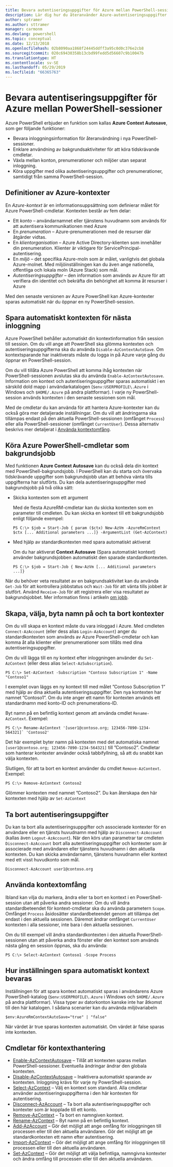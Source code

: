 ```yaml
---
title: Bevara autentiseringsuppgifter för Azure mellan PowerShell-sessioner
description: Lär dig hur du återanvänder Azure-autentiseringsuppgifter och annan information över flera PowerShell-sessioner.
author: sptramer
ms.author: sttramer
manager: carmonm
ms.devlang: powershell
ms.topic: conceptual
ms.date: 12/13/2018
ms.openlocfilehash: 02b8090aa1868f24445ddff3a95c0d0c376e2cb8
ms.sourcegitcommit: 020c69430358b13cbd99fedd5d56607c9b10047b
ms.translationtype: HT
ms.contentlocale: sv-SE
ms.lasthandoff: 05/29/2019
ms.locfileid: "66365763"
---
```

# <a name="persist-azure-user-credentials-across-powershell-sessions"></a>Bevara autentiseringsuppgifter för Azure mellan PowerShell-sessioner

Azure PowerShell erbjuder en funktion som kallas **Azure Context Autosave**, som ger följande funktioner:

- Bevara inloggningsinformation för återanvändning i nya PowerShell-sessioner.
- Enklare användning av bakgrundsaktiviteter för att köra tidskrävande cmdletar.
- Växla mellan konton, prenumerationer och miljöer utan separat inloggning.
- Köra uppgifter med olika autentiseringsuppgifter och prenumerationer, samtidigt från samma PowerShell-session.

## <a name="azure-contexts-defined"></a>Definitioner av Azure-kontexter

En *Azure-kontext* är en informationsuppsättning som definierar målet för Azure PowerShell-cmdletar. Kontexten består av fem delar:

- Ett *konto* – användarnamnet eller tjänstens huvudnamn som används för att autentisera kommunikationen med Azure
- En *prenumeration* – Azure-prenumerationen med de resurser där åtgärder vidtas.
- En *klientorganisation* – Azure Active Directory-klienten som innehåller din prenumeration. Klienter är viktigare för ServicePrincipal-autentisering.
- En *miljö* – det specifika Azure-moln som är målet, vanligtvis det globala Azure-molnet.
  Med miljöinställningen kan du även ange nationella, offentliga och lokala moln (Azure Stack) som mål.
- *Autentiseringsuppgifter* – den information som används av Azure för att verifiera din identitet och bekräfta din behörighet att komma åt resurser i Azure

Med den senaste versionen av Azure PowerShell kan Azure-kontexter sparas automatiskt när du öppnar en ny PowerShell-session.

## <a name="automatically-save-the-context-for-the-next-sign-in"></a>Spara automatiskt kontexten för nästa inloggning

Azure PowerShell behåller automatiskt din kontextinformation från session till session. Om du vill ange att PowerShell ska glömma kontexten och autentiseringsuppgifterna ska du använda `Disable-AzContextAutoSave`. Om kontextsparande har inaktiverats måste du logga in på Azure varje gång du öppnar en PowerShell-session.

Om du vill tillåta Azure PowerShell att komma ihåg kontexten när PowerShell-sessionen avslutas ska du använda `Enable-AzContextAutosave`. Information om kontext och autentiseringsuppgifter sparas automatiskt i en särskild dold mapp i användarkatalogen (`$env:USERPROFILE\.Azure` i Windows och `$HOME/.Azure` på andra plattformar). I varje ny PowerShell-session används kontexten i den senaste sessionen som mål.

Med de cmdletar du kan använda för att hantera Azure-kontexter kan du också göra mer detaljerade inställningar. Om du vill att ändringarna ska tillämpas endast på den aktuella PowerShell-sessionen (omfånget `Process`) eller alla PowerShell-sessioner (omfånget `CurrentUser`). Dessa alternativ beskrivs mer detaljerat i [Använda kontextomfång](#using-context-scopes).

## <a name="running-azure-powershell-cmdlets-as-background-jobs"></a>Köra Azure PowerShell-cmdletar som bakgrundsjobb

Med funktionen **Azure Context Autosave** kan du också dela din kontext med PowerShell-bakgrundsjobb. I PowerShell kan du starta och övervaka tidskrävande uppgifter som bakgrundsjobb utan att behöva vänta tills uppgifterna har slutförts. Du kan dela autentiseringsuppgifter med bakgrundsjobb på två olika sätt:

- Skicka kontexten som ett argument

  Med de flesta AzureRM-cmdletar kan du skicka kontexten som en parameter till cmdleten. Du kan skicka en kontext till ett bakgrundsjobb enligt följande exempel:

  ```powershell-interactive
  PS C:\> $job = Start-Job { param ($ctx) New-AzVm -AzureRmContext $ctx [... Additional parameters ...]} -ArgumentList (Get-AzContext)
  ```

- Med hjälp av standardkontexten med spara automatiskt aktiverat

  Om du har aktiverat **Context Autosave** (Spara automatiskt kontext) använder bakgrundsjobben automatiskt den sparade standardkontexten.

  ```powershell-interactive
  PS C:\> $job = Start-Job { New-AzVm [... Additional parameters ...]}
  ```

När du behöver veta resultatet av en bakgrundsaktivitet kan du använda `Get-Job` för att kontrollera jobbstatus och `Wait-Job` för att vänta tills jobbet är slutfört. Använd `Receive-Job` för att registrera eller visa resultatet av bakgrundsjobbet. Mer information finns i artikeln [om jobb](/powershell/module/microsoft.powershell.core/about/about_jobs).

## <a name="creating-selecting-renaming-and-removing-contexts"></a>Skapa, välja, byta namn på och ta bort kontexter

Om du vill skapa en kontext måste du vara inloggad i Azure. Med cmdleten `Connect-AzAccount` (eller dess alias `Login-AzAccount`) anger du standardkontexten som används av Azure PowerShell-cmdletar och kan komma åt alla klienter eller prenumerationer som tillåts med dina autentiseringsuppgifter.

Om du vill lägga till en ny kontext efter inloggningen använder du `Set-AzContext` (eller dess alias `Select-AzSubscription`).

```azurepowershell-interactive
PS C:\> Set-AzContext -Subscription "Contoso Subscription 1" -Name "Contoso1"
```

I exemplet ovan läggs en ny kontext till med målet ”Contoso Subscription 1” med hjälp av dina aktuella autentiseringsuppgifter. Den nya kontexten har namnet ”Contoso1”. Om du inte anger ett namn för kontexten används ett standardnamn med konto-ID och prenumerations-ID.

Byt namn på en befintlig kontext genom att använda cmdlet `Rename-AzContext`. Exempel:

```azurepowershell-interactive
PS C:\> Rename-AzContext '[user1@contoso.org; 123456-7890-1234-564321]` 'Contoso2'
```

Det här exemplet byter namn på kontexten med det automatiska namnet `[user1@contoso.org; 123456-7890-1234-564321]` till ”Contoso2”. Cmdletar som hanterar kontexter använder också tabbifyllning, så att du snabbt kan välja kontexten.

Slutligen, för att ta bort en kontext använder du cmdlet `Remove-AzContext`.  Exempel:

```azurepowershell-interactive
PS C:\> Remove-AzContext Contoso2
```

Glömmer kontexten med namnet ”Contoso2”. Du kan återskapa den här kontexten med hjälp av `Set-AzContext`

## <a name="removing-credentials"></a>Ta bort autentiseringsuppgifter

Du kan ta bort alla autentiseringsuppgifter och associerade kontexter för en användare eller en tjänsts huvudnamn med hjälp av `Disconnect-AzAccount` (kallas även `Logout-AzAccount`). När den körs utan parametrar tar cmdleten `Disconnect-AzAccount` bort alla autentiseringsuppgifter och kontexter som är associerade med användaren eller tjänstens huvudnamn i den aktuella kontexten. Du kan skicka användarnamn, tjänstens huvudnamn eller kontext med ett visst huvudkonto som mål.

```azurepowershell-interactive
Disconnect-AzAccount user1@contoso.org
```

## <a name="using-context-scopes"></a>Använda kontextomfång

Ibland kan vilja du markera, ändra eller ta bort en kontext i en PowerShell-session utan att påverka andra sessioner. Om du vill ändra standardbeteendet för kontext-cmdletar ska du använda parametern `Scope`. Omfånget `Process` åsidosätter standardbeteendet genom att tillämpa det endast i den aktuella sessionen. Däremot ändrar omfånget `CurrentUser` kontexten i alla sessioner, inte bara i den aktuella sessionen.

Om du till exempel vill ändra standardkontexten i den aktuella PowerShell-sessionen utan att påverka andra fönster eller den kontext som används nästa gång en session öppnas, ska du använda:

```azurepowershell-interactive
PS C:\> Select-AzContext Contoso1 -Scope Process
```

## <a name="how-the-context-autosave-setting-is-remembered"></a>Hur inställningen spara automatiskt kontext bevaras

Inställningen för att spara kontext automatiskt sparas i användarens Azure PowerShell-katalog (`$env:USERPROFILE\.Azure` i Windows och `$HOME/.Azure` på andra plattformar). Vissa typer av datorkonton kanske inte har åtkomst till den här katalogen. I sådana scenarier kan du använda miljövariabeln

```azurepowershell-interactive
$env:AzureRmContextAutoSave="true" | "false"
```

När värdet är true sparas kontexten automatiskt. Om värdet är false sparas inte kontexten.

## <a name="context-management-cmdlets"></a>Cmdletar för kontexthantering

- [Enable-AzContextAutosave][enable] – Tillåt att kontexten sparas mellan PowerShell-sessioner.
  Eventuella ändringar ändrar den globala kontexten.
- [Disable-AzContextAutosave][disable] – Inaktivera automatiskt sparande av kontexten. Inloggning krävs för varje ny PowerShell-session.
- [Select-AzContext][select] – Välj en kontext som standard. Alla cmdletar använder autentiseringsuppgifterna i den här kontexten för autentisering.
- [Disconnect-AzAccount][remove-cred] – Ta bort alla autentiseringsuppgifter och kontexter som är kopplade till ett konto.
- [Remove-AzContext][remove-context] – Ta bort en namngiven kontext.
- [Rename-AzContext][rename] – Byt namn på en befintlig kontext.
- [Add-AzAccount][login] – Gör det möjligt att ange omfång för inloggningen till processen eller till den aktuella användaren.
  Gör det möjligt att ge standardkontexten ett namn efter autentisering.
- [Import-AzContext][import] – Gör det möjligt att ange omfång för inloggningen till processen eller till den aktuella användaren.
- [Set-AzContext][set-context] – Gör det möjligt att välja befintliga, namngivna kontexter och ändra omfång till processen eller till den aktuella användaren.

<!-- Hyperlinks -->
[enable]: /powershell/module/az.accounts/Enable-AzureRmContextAutosave
[disable]: /powershell/module/az.accounts/Disable-AzContextAutosave
[select]: /powershell/module/az.accounts/Select-AzContext
[remove-cred]: /powershell/module/az.accounts/Disconnect-AzAccount
[remove-context]: /powershell/module/az.accounts/Remove-AzContext
[rename]: /powershell/module/az.accounts/Rename-AzContext

<!-- Updated cmdlets -->
[login]: /powershell/module/az.accounts/Connect-AzAccount
[import]:  /powershell/module/az.accounts/Import-AzContext
[set-context]: /powershell/module/az.accounts/Set-AzContext
